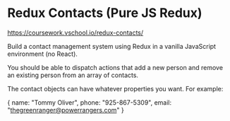 # Redux Contacts (Pure JS Redux)

https://coursework.vschool.io/redux-contacts/


Build a contact management system using Redux in a vanilla JavaScript environment (no React).

You should be able to dispatch actions that add a new person and remove an existing person from an array of contacts.

The contact objects can have whatever properties you want. For example:

{
    name: "Tommy Oliver",
    phone: "925-867-5309",
    email: "thegreenranger@powerrangers.com"
}